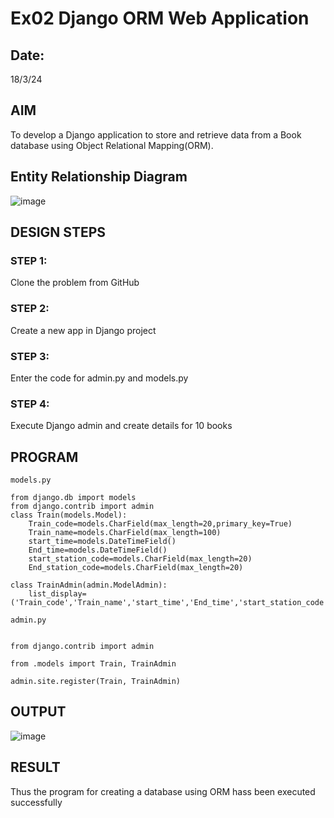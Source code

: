 # Ex02 Django ORM Web Application
## Date: 
18/3/24
## AIM
To develop a Django application to store and retrieve data from a Book database using Object Relational Mapping(ORM).

## Entity Relationship Diagram


![image](https://github.com/Wkrish28/ORM/assets/144295230/34c82a7d-f696-4668-b8bd-16f243c9a01e)


## DESIGN STEPS

### STEP 1:
Clone the problem from GitHub

### STEP 2:
Create a new app in Django project

### STEP 3:
Enter the code for admin.py and models.py

### STEP 4:
Execute Django admin and create details for 10 books

## PROGRAM

```
models.py

from django.db import models
from django.contrib import admin
class Train(models.Model):
    Train_code=models.CharField(max_length=20,primary_key=True)
    Train_name=models.CharField(max_length=100)
    start_time=models.DateTimeField()
    End_time=models.DateTimeField()
    start_station_code=models.CharField(max_length=20)
    End_station_code=models.CharField(max_length=20)
 
class TrainAdmin(admin.ModelAdmin):
    list_display=('Train_code','Train_name','start_time','End_time','start_station_code','End_station_code')

admin.py


from django.contrib import admin

from .models import Train, TrainAdmin

admin.site.register(Train, TrainAdmin)

```

## OUTPUT

![image](https://github.com/Wkrish28/ORM/assets/144295230/20979dc0-d3fd-4269-ae6a-c27d2e250bfa)


## RESULT
Thus the program for creating a database using ORM hass been executed successfully
